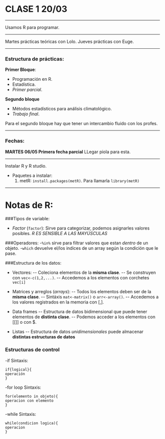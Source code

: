 # CLASE 1 20/03
---

Usamos R para programar.

---

Martes prácticas teóricas con Lolo.
Jueves prácticas con Euge.

---

### Estructura de prácticas:
**Primer Bloque**:
- Programación en R.
- Estadística.
- *Primer parcial*.

**Segundo bloque**
- Métodos estadísticos para análisis climatológico.
- *Trabajo final*.

Para el segundo bloque hay que tener un intercambio fluido con los profes.

---

### Fechas:
**MARTES 06/05 Primera fecha parcial** LLegar piola para esta.

---
Instalar R y R studio.
- Paquetes a instalar:
	1. metR: `install.packages(metR)`. Para llamarla `library(metR)`


---
# Notas de R:
###Tipos de variable:
- *Factor* (`factor`): Sirve para categorizar, podemos asignarles valores posibles.
*R ES SENSIBLE A LAS MAYÚSCULAS*

###Operadores:
-`%in%` sirve para filtrar valores que estan *dentro* de un objeto.
-`which` devuelve el/los indices de un array según la condición que le pase.

###Estructura de los datos:
- Vectores: 
-- Coleciona elementos de la **misma clase**.
-- Se construyen con `vec<-c(1,2,...)`.
-- Accedemos a los elementos con corchetes `vec[i]`

- Matrices y arreglos (*arrays*):
-- Todos los elementos deben ser de la **misma clase**.
-- Sintáxis `mat<-matrix()` o `arr<-array()`.
-- Accedemos a los valores registrados en la memoria con [,].

- Data frames
-- Estructura de datos bidimensional que puede tener elementos de **distinta clase**.
-- Podemos acceder a los elementos con [[]] o con $.

- Listas
-- Estructura de datos *unidimensionales* puede almacenar **distintas estructuras de datos**

### Estructuras de control
-if
Sintaxis:
```
if{logical}{
operación
}
```
-for loop
Sintaxis:
```
for(elemento in objeto){
operacion con elemento
}
```
-while
Sintaxis:
```
while(condicion logica){
operacion
}
```
